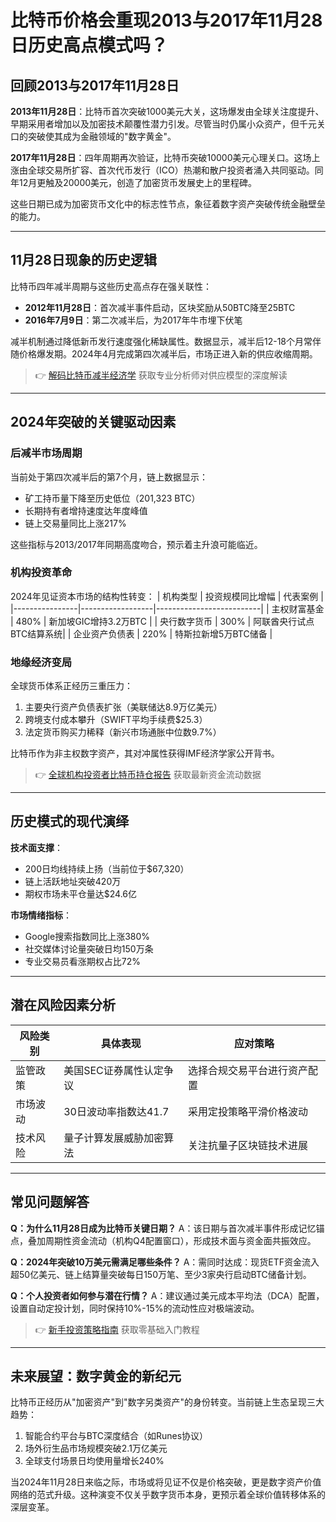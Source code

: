 # 比特币价格会重现2013与2017年11月28日历史高点模式吗？

## 回顾2013与2017年11月28日

**2013年11月28日**：比特币首次突破1000美元大关，这场爆发由全球关注度提升、早期采用者增加以及加密技术颠覆性潜力引发。尽管当时仍属小众资产，但千元关口的突破使其成为金融领域的"数字黄金"。

**2017年11月28日**：四年周期再次验证，比特币突破10000美元心理关口。这场上涨由全球交易所扩容、首次代币发行（ICO）热潮和散户投资者涌入共同驱动。同年12月更触及20000美元，创造了加密货币发展史上的里程碑。

这些日期已成为加密货币文化中的标志性节点，象征着数字资产突破传统金融壁垒的能力。

---

## 11月28日现象的历史逻辑

比特币四年减半周期与这些历史高点存在强关联性：
- **2012年11月28日**：首次减半事件启动，区块奖励从50BTC降至25BTC
- **2016年7月9日**：第二次减半后，为2017年牛市埋下伏笔

减半机制通过降低新币发行速度强化稀缺属性。数据显示，减半后12-18个月常伴随价格爆发期。2024年4月完成第四次减半后，市场正进入新的供应收缩周期。

> 👉 [解码比特币减半经济学](https://bit.ly/okx_welcome) 获取专业分析师对供应模型的深度解读

---

## 2024年突破的关键驱动因素

### 后减半市场周期
当前处于第四次减半后的第7个月，链上数据显示：
- 矿工持币量下降至历史低位（201,323 BTC）
- 长期持有者增持速度达年度峰值
- 链上交易量同比上涨217%

这些指标与2013/2017年同期高度吻合，预示着主升浪可能临近。

### 机构投资革命
2024年见证资本市场的结构性转变：
| 机构类型       | 投资规模同比增幅 | 代表案例                 |
|----------------|------------------|--------------------------|
| 主权财富基金   | 480%             | 新加坡GIC增持3.2万BTC    |
| 央行数字货币   | 300%             | 阿联酋央行试点BTC结算系统|
| 企业资产负债表 | 220%             | 特斯拉新增5万BTC储备     |

### 地缘经济变局
全球货币体系正经历三重压力：
1. 主要央行资产负债表扩张（美联储达8.9万亿美元）
2. 跨境支付成本攀升（SWIFT平均手续费$25.3）
3. 法定货币购买力稀释（新兴市场通胀中位数9.7%）

比特币作为非主权数字资产，其对冲属性获得IMF经济学家公开背书。

> 👉 [全球机构投资者比特币持仓报告](https://bit.ly/okx_welcome) 获取最新资金流动数据

---

## 历史模式的现代演绎

**技术面支撑**：
- 200日均线持续上扬（当前位于$67,320）
- 链上活跃地址突破420万
- 期权市场未平仓量达$24.6亿

**市场情绪指标**：
- Google搜索指数同比上涨380%
- 社交媒体讨论量突破日均150万条
- 专业交易员看涨期权占比72%

---

## 潜在风险因素分析

| 风险类别       | 具体表现                     | 应对策略                     |
|----------------|------------------------------|------------------------------|
| 监管政策       | 美国SEC证券属性认定争议       | 选择合规交易平台进行资产配置 |
| 市场波动       | 30日波动率指数达41.7         | 采用定投策略平滑价格波动     |
| 技术风险       | 量子计算发展威胁加密算法      | 关注抗量子区块链技术进展     |

---

## 常见问题解答

**Q：为什么11月28日成为比特币关键日期？**
A：该日期与首次减半事件形成记忆锚点，叠加周期性资金流动（机构Q4配置窗口），形成技术面与资金面共振效应。

**Q：2024年突破10万美元需满足哪些条件？**
A：需同时达成：现货ETF资金流入超50亿美元、链上结算量突破每日150万笔、至少3家央行启动BTC储备计划。

**Q：个人投资者如何参与潜在行情？**
A：建议通过美元成本平均法（DCA）配置，设置自动定投计划，同时保持10%-15%的流动性应对极端波动。

> 👉 [新手投资策略指南](https://bit.ly/okx_welcome) 获取零基础入门教程

---

## 未来展望：数字黄金的新纪元

比特币正经历从"加密资产"到"数字另类资产"的身份转变。当前链上生态呈现三大趋势：
1. 智能合约平台与BTC深度结合（如Runes协议）
2. 场外衍生品市场规模突破2.1万亿美元
3. 全球支付场景日均使用量增长240%

当2024年11月28日来临之际，市场或将见证不仅是价格突破，更是数字资产价值网络的范式升级。这种演变不仅关乎数字货币本身，更预示着全球价值转移体系的深层变革。